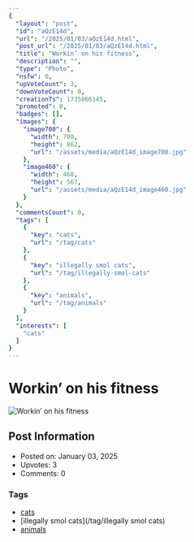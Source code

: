 ```yaml
---
{
  "layout": "post",
  "id": "aQzE14d",
  "url": "/2025/01/03/aQzE14d.html",
  "post_url": "/2025/01/03/aQzE14d.html",
  "title": "Workin’ on his fitness",
  "description": "",
  "type": "Photo",
  "nsfw": 0,
  "upVoteCount": 3,
  "downVoteCount": 0,
  "creationTs": 1735866145,
  "promoted": 0,
  "badges": [],
  "images": {
    "image700": {
      "width": 700,
      "height": 862,
      "url": "/assets/media/aQzE14d_image700.jpg"
    },
    "image460": {
      "width": 460,
      "height": 567,
      "url": "/assets/media/aQzE14d_image460.jpg"
    }
  },
  "commentsCount": 0,
  "tags": [
    {
      "key": "cats",
      "url": "/tag/cats"
    },
    {
      "key": "illegally smol cats",
      "url": "/tag/illegally-smol-cats"
    },
    {
      "key": "animals",
      "url": "/tag/animals"
    }
  ],
  "interests": [
    "cats"
  ]
}
---
```


# Workin’ on his fitness

![Workin’ on his fitness](/assets/media/aQzE14d_image700.jpg)

## Post Information

- Posted on: January 03, 2025
- Upvotes: 3
- Comments: 0

### Tags

- [cats](/tag/cats)
- [illegally smol cats](/tag/illegally smol cats)
- [animals](/tag/animals)

